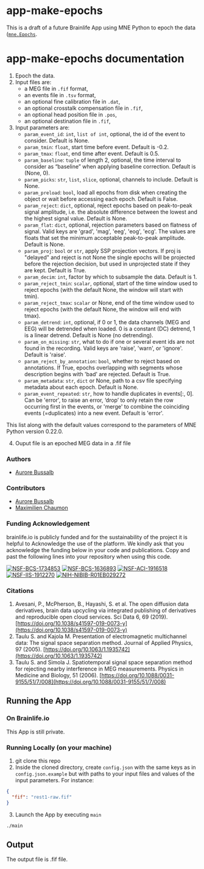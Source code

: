 # app-make-epochs

This is a draft of a future Brainlife App using MNE Python to epoch the data ([`mne.Epochs`](hhttps://mne.tools/stable/generated/mne.Epochs.html).

# app-make-epochs documentation

1) Epoch the data. 
2) Input files are:
    * a MEG file in `.fif` format,
    * an events file in `.tsv` format,
    * an optional fine calibration file in `.dat`,
    * an optional crosstalk compensation file in `.fif`,
    * an optional head position file in `.pos`,
    * an optional destination file in `.fif`,
3) Input parameters are:
    * `param_event_id`: `int`, `list of int`, optional, the id of the event to consider. Default is None.
    * `param_tmin`: `float`, start time before event. Default is -0.2.
    * `param_tmax`: `float`, end time after event. Default is 0.5.
    * `param_baseline`: `tuple` of length 2, optional, the time interval to consider as “baseline” when applying baseline correction. Default is (None, 0).
    * `param_picks`: `str`, `list`, `slice`, optional, channels to include. Default is None.
    * `param_preload`: `bool`, load all epochs from disk when creating the object or wait before accessing each epoch. Default is False.
    * `param_reject`: `dict`, optional, reject epochs based on peak-to-peak signal amplitude, i.e. the absolute difference between the lowest and the highest signal value. 
       Default is None.
    * `param_flat`: `dict`, optional, rejection parameters based on flatness of signal. Valid keys are 'grad', 'mag', 'eeg', 'eog', 'ecg'. 
The values are floats that set the minimum acceptable peak-to-peak amplitude. Default is None.
    * `param_proj`: `bool` or `str`, apply SSP projection vectors. If proj is "delayed" and reject is not None the single epochs will be 
projected before the rejection decision, but used in unprojected state if they are kept. Default is True.
    * `param_decim`: `int`, factor by which to subsample the data. Default is 1.
    * `param_reject_tmin`: `scalar`, optional, start of the time window used to reject epochs (with the default None, the window will start with tmin).
    * `param_reject_tmax`: `scalar` or None, end of the time window used to reject epochs (with the default None, the window will end with tmax). 
    * `param_detrend`: `int`, optional, if 0 or 1, the data channels (MEG and EEG) will be detrended when loaded. 0 is a constant (DC) detrend, 1 
        is a linear detrend. Default is None (no detrending).
    * `param_on_missing`: `str`, what to do if one or several event ids are not found in the recording. Valid keys are 'raise', 'warn', or
'ignore'. Default is 'raise'.
    * `param_reject_by_annotation`: `bool`, whether to reject based on annotations. If True, epochs overlapping with segments whose description begins with 'bad' are rejected. Default is True.
    * `param_metadata`: `str`, `dict` or None, path to a csv file specifying metadata about each epoch. Default is None.
    * `param_event_repeated`: `str`, how to handle duplicates in events[:, 0]. Can be 'error', to raise an error, ‘drop’ to only retain 
the row occurring first in the events, or 'merge' to combine the coinciding events (=duplicates) into a new event. Default is 'error'.
      
This list along with the default values correspond to the parameters of MNE Python version 0.22.0.

4) Ouput file is an epoched MEG data in a .fif file

### Authors
- [Aurore Bussalb](aurore.bussalb@icm-institute.org)

### Contributors
- [Aurore Bussalb](aurore.bussalb@icm-institute.org)
- [Maximilien Chaumon](maximilien.chaumon@icm-institute.org)

### Funding Acknowledgement
brainlife.io is publicly funded and for the sustainability of the project it is helpful to Acknowledge the use of the platform. We kindly ask that you acknowledge the funding below in your code and publications. Copy and past the following lines into your repository when using this code.

[![NSF-BCS-1734853](https://img.shields.io/badge/NSF_BCS-1734853-blue.svg)](https://nsf.gov/awardsearch/showAward?AWD_ID=1734853)
[![NSF-BCS-1636893](https://img.shields.io/badge/NSF_BCS-1636893-blue.svg)](https://nsf.gov/awardsearch/showAward?AWD_ID=1636893)
[![NSF-ACI-1916518](https://img.shields.io/badge/NSF_ACI-1916518-blue.svg)](https://nsf.gov/awardsearch/showAward?AWD_ID=1916518)
[![NSF-IIS-1912270](https://img.shields.io/badge/NSF_IIS-1912270-blue.svg)](https://nsf.gov/awardsearch/showAward?AWD_ID=1912270)
[![NIH-NIBIB-R01EB029272](https://img.shields.io/badge/NIH_NIBIB-R01EB029272-green.svg)](https://grantome.com/grant/NIH/R01-EB029272-01)

### Citations
1. Avesani, P., McPherson, B., Hayashi, S. et al. The open diffusion data derivatives, brain data upcycling via integrated publishing of derivatives and reproducible open cloud services. Sci Data 6, 69 (2019). [https://doi.org/10.1038/s41597-019-0073-y](https://doi.org/10.1038/s41597-019-0073-y)
2. Taulu S. and Kajola M. Presentation of electromagnetic multichannel data: The signal space separation method. Journal of Applied Physics, 97 (2005). [https://doi.org/10.1063/1.1935742](https://doi.org/10.1063/1.1935742)
3. Taulu S. and Simola J. Spatiotemporal signal space separation method for rejecting nearby interference in MEG measurements. Physics in Medicine and Biology, 51 (2006). [https://doi.org/10.1088/0031-9155/51/7/008](https://doi.org/10.1088/0031-9155/51/7/008)


## Running the App 

### On Brainlife.io

This App is still private.

### Running Locally (on your machine)

1. git clone this repo
2. Inside the cloned directory, create `config.json` with the same keys as in `config.json.example` but with paths to your input 
   files and values of the input parameters. For instance:

```json
{
  "fif": "rest1-raw.fif"
}
```

3. Launch the App by executing `main`

```bash
./main
```

## Output

The output file is .fif file.
